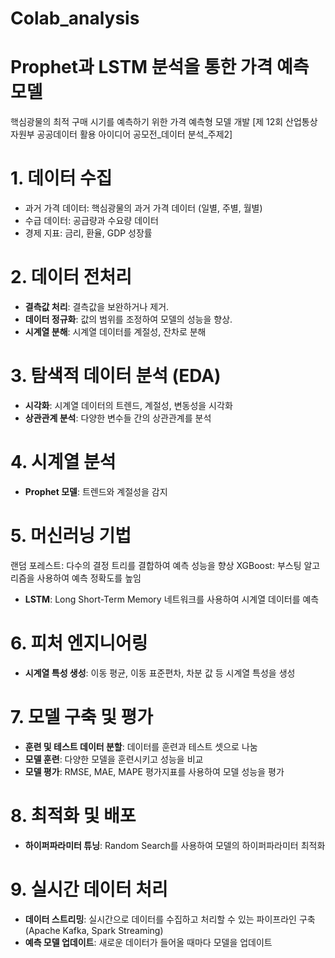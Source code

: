 # Colab_analysis
# Prophet과 LSTM 분석을 통한 가격 예측 모델
핵심광물의 최적 구매 시기를 예측하기 위한 가격 예측형 모델 개발 
[제 12회 산업통상자원부 공공데이터 활용 아이디어 공모전_데이터 분석_주제2]

# 1. 데이터 수집
- 과거 가격 데이터: 핵심광물의 과거 가격 데이터 (일별, 주별, 월별)
- 수급 데이터: 공급량과 수요량 데이터
- 경제 지표: 금리, 환율, GDP 성장률

# 2. 데이터 전처리
- **결측값 처리**: 결측값을 보완하거나 제거.
- **데이터 정규화**: 값의 범위를 조정하여 모델의 성능을 향상.
- **시계열 분해**: 시계열 데이터를 계절성, 잔차로 분해
  
# 3. 탐색적 데이터 분석 (EDA)
- **시각화**: 시계열 데이터의 트렌드, 계절성, 변동성을 시각화
- **상관관계 분석**: 다양한 변수들 간의 상관관계를 분석

# 4. 시계열 분석
- **Prophet 모델**: 트렌드와 계절성을 감지

# 5. 머신러닝 기법
랜덤 포레스트: 다수의 결정 트리를 결합하여 예측 성능을 향상
XGBoost: 부스팅 알고리즘을 사용하여 예측 정확도를 높임
- **LSTM**: Long Short-Term Memory 네트워크를 사용하여 시계열 데이터를 예측

# 6. 피처 엔지니어링
- **시계열 특성 생성**: 이동 평균, 이동 표준편차, 차분 값 등 시계열 특성을 생성

# 7. 모델 구축 및 평가
- **훈련 및 테스트 데이터 분할**: 데이터를 훈련과 테스트 셋으로 나눔
- **모델 훈련**: 다양한 모델을 훈련시키고 성능을 비교
- **모델 평가**: RMSE, MAE, MAPE 평가지표를 사용하여 모델 성능을 평가

# 8. 최적화 및 배포
- **하이퍼파라미터 튜닝**: Random Search를 사용하여 모델의 하이퍼파라미터 최적화

# 9. 실시간 데이터 처리
- **데이터 스트리밍**: 실시간으로 데이터를 수집하고 처리할 수 있는 파이프라인 구축 (Apache Kafka, Spark Streaming)
- **예측 모델 업데이트**: 새로운 데이터가 들어올 때마다 모델을 업데이트
